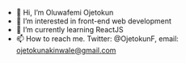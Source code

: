- 👋 Hi, I’m Oluwafemi Ojetokun
- 👀 I’m interested in front-end web development
- 🌱 I’m currently learning ReactJS
- 📫 How to reach me. Twitter: @OjetokunF, email: ojetokunakinwale@gmail.com

<!---
FemiOje/FemiOje is a ✨ special ✨ repository because its `README.md` (this file) appears on your GitHub profile.
You can click the Preview link to take a look at your changes.
--->
